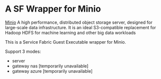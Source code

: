 ﻿# A SF Wrapper for Minio

[Minio](https://www.min.io/) A high performance, distributed object storage server, designed for large-scale data infrastructure. It is an ideal S3-compatible replacement for Hadoop HDFS for machine learning and other big data workloads

This is a Service Fabric Guest Executable wrapper for Minio.

Support 3 modes:

- server
- gateway nas [temporarily unavailable]
- gateway azure [temporarily unavailable]